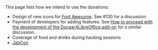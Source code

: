 This page lists how we intend to use the donations:

* Design of new icons for [Font Awesome](http://fontawesome.io/). See #130 for a discussion
* Payment of developers for adding features. See [How to proceed with the development of the Docear4LibreOffice add-on](http://www.docear.org/2014/10/23/how-to-proceed-with-the-development-of-the-docear4libreoffice-add-on/) for a similar discussion.
* Coverage of food and drinks during hacking sessions
* [JabCon](http://jabref.github.io/JabCon/)
